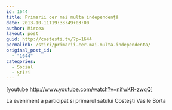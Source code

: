 ```yaml
---
id: 1644
title: Primarii cer mai multa independență
date: 2013-10-11T19:33:49+03:00
author: Mircea
layout: post
guid: http://costesti.tv/?p=1644
permalink: /stiri/primarii-cer-mai-multa-independenta/
original_post_id:
  - "1644"
categories:
  - Social
  - Știri
---
```

[youtube http://www.youtube.com/watch?v=nifwKR-zwqQ] 

La eveniment a participat si primarul satului Costești Vasile Borta&nbsp;
